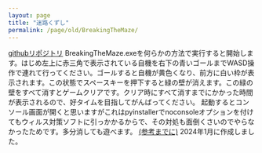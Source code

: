 ```yaml
---
layout: page
title: "迷路くずし"
permalink: /page/old/BreakingTheMaze/
---
```


[githubリポジトリ](https://github.com/2ufkpfb9daxnik/BreakingTheMaze)
BreakingTheMaze.exeを何らかの方法で実行すると開始します。はじめ左上に赤三角で表示されている自機を右下の青いゴールまでWASD操作で連れて行ってください。ゴールすると自機が黄色くなり、前方に白い枠が表示されます。この状態でスペースキーを押下すると緑の壁が消えます。この緑の壁をすべて消すとゲームクリアです。クリア時にすべて消すまでにかかった時間が表示されるので、好タイムを目指してがんばってください。
起動するとコンソール画面が開くと思いますがこれはpyinstallerでnoconsoleオプションを付けてもウィルス対策ソフトに引っかかるからで、その対処も面倒くさいのでやらなかったためです。多分消しても遊べます。
[(参考までに)](https://gamingpc.one/dev/python-pyinstaller/)
2024年1月に作成しました。
<!-- <p>ボンバーマンとかパックマンから着想を得ました。本当は似たような感じの生け垣ファイヤーというのを作ろうとしていましたが(壁が緑色なのはその名残)、時間がなかったのと、あとタイムを追求する遊びが(迷路はどうしてもゴールから遡れば一発でわかって面白くないという点から焦点をずらしているので)意外と面白かったのでこういうふうになりました。やり直し機能をつけてグラフィックがなんとかなって自動で生成できるようになってタイムランキングをつけてやれば結構真面目に遊べると思います。壁を崩す方法のバリエーションがあってもおもしろそうです。やりませんけど。</p> -->

